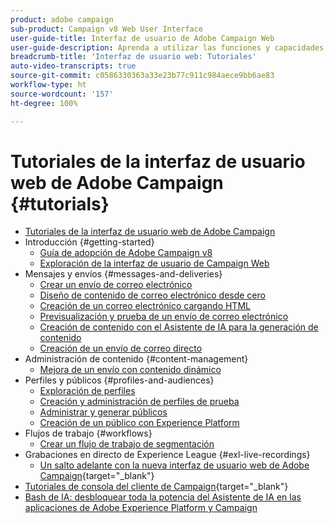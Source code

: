 ```yaml
---
product: adobe campaign
sub-product: Campaign v8 Web User Interface
user-guide-title: Interfaz de usuario de Adobe Campaign Web
user-guide-description: Aprenda a utilizar las funciones y capacidades de la consola del cliente de Adobe Campaign Web.
breadcrumb-title: 'Interfaz de usuario web: Tutoriales'
auto-video-transcripts: true
source-git-commit: c0586330363a33e23b77c911c984aece9bb6ae83
workflow-type: ht
source-wordcount: '157'
ht-degree: 100%

---
```



# Tutoriales de la interfaz de usuario web de Adobe Campaign {#tutorials}

+ [Tutoriales de la interfaz de usuario web de Adobe Campaign](/help/ac-web-learn-main/overview.md)
+ Introducción {#getting-started}
   + [Guía de adopción de Adobe Campaign v8](https://experienceleague.adobe.com/es/docs/campaign-web/acs-to-ac/home)
   + [Exploración de la interfaz de usuario de Campaign Web](/help/get-started/explore-the-web-ui.md)
+ Mensajes y envíos {#messages-and-deliveries}
   + [Crear un envío de correo electrónico](/help/deliveries/create-an-email-delivery.md)
   + [Diseño de contenido de correo electrónico desde cero](/help/design-the-delivery/create-email-content-from-scratch.md)
   + [Creación de un correo electrónico cargando HTML](/help/design-the-delivery/create-an-email-by-uploading-html.md)
   + [Previsualización y prueba de un envío de correo electrónico](/help/deliveries/preview-and-proof-an-email-delivery.md)
   + [Creación de contenido con el Asistente de IA para la generación de contenido](/help/design-the-delivery/create-content-using-the-ai-assistant.md)
   + [Creación de un envío de correo directo](/help/design-the-delivery/create-a-direct-mail-delivery.md)
+ Administración de contenido {#content-management}
   + [Mejora de un envío con contenido dinámico](/help/design-the-delivery/enhance-a-delivery-with-dynamic-content.md)
+ Perfiles y públicos {#profiles-and-audiences}
   + [Exploración de perfiles](/help/profiles-and-audiences/explore-profiles.md)
   + [Creación y administración de perfiles de prueba](/help/profiles-and-audiences/create-and-manage-test-profiles.md)
   + [Administrar y generar públicos](/help/profiles-and-audiences/manage-and-build-audiences.md)
   + [Creación de un público con Experience Platform](/help/profiles-and-audiences/create-an-audience-with-experience-platform.md)
+ Flujos de trabajo {#workflows}
   + [Crear un flujo de trabajo de segmentación](/help/workflows/create-a-targeting-workflow.md)
+ Grabaciones en directo de Experience League {#exl-live-recordings}
   + [Un salto adelante con la nueva interfaz de usuario web de Adobe Campaign](https://experienceleague.adobe.com/docs/events/experience-league-live-recordings/episodes/exl-live-episode-02-29-24.html?lang=es){target="_blank"}
+ [Tutoriales de consola del cliente de Campaign](https://experienceleague.adobe.com/docs/campaign-learn/tutorials/overview.html?lang=es){target="_blank"}
+ [Bash de IA: desbloquear toda la potencia del Asistente de IA en las aplicaciones de Adobe Experience Platform y Campaign](https://experienceleague.adobe.com/es/docs/events/experience-league-live-recordings/episodes/exl-live-episode-09-26-24)
